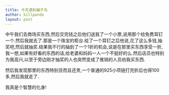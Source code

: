 ```yaml
---
title: 今天遇到骗子鸟
author: killpanda
layout: post
---
```

中午我们去商场买东西,然后交完钱之后他们送我了一个小票,说用那个给免费耳钉一个.然后我就去了.那是一个珠宝的柜台.给了一个耳钉之后他说,花了这么多钱,抽奖吧,然后就抽奖.结果我不行的抽到了一个1折的机会,说是在那里买东西享受一折,我一想,如果有好看的东西的话,给老婆和妈妈一人一个不挺好的么.然后店员也特别为我高兴,以至于旁边刚才抽奖的人也突然变成了推销的人员劝我买东西.

然后我发现那里的东西特别丑而且还贵,一个普通的925小项链打完折后也得100多,然后我就走了.

我真是个智慧的化身!

